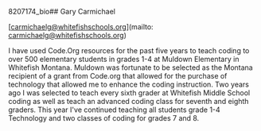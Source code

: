 8207174_bio## Gary Carmichael

[carmichaelg@whitefishschools.org](mailto: carmichaelg@whitefishschools.org)

I have used Code.Org resources for the past five years to teach coding  to over 500 elementary students in grades 1-4 at Muldown Elementary in Whitefish Montana.   Muldown was fortunate to be selected as the Montana recipient of a grant from Code.org that allowed for the purchase of technology that allowed me to enhance the coding instruction.  Two years ago I was selected to  teach every sixth grader at Whitefish Middle School coding as well as teach an advanced coding class for seventh and eighth graders.  This year I've continued teaching all students grade 1-4 Technology and two classes of coding for grades 7 and 8.
